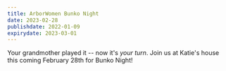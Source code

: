 ```yaml
---
title: ArborWomen Bunko Night
date: 2023-02-28
publishdate: 2022-01-09
expirydate: 2023-03-01
---
```


Your grandmother played it -- now it's *your turn*. Join us at Katie's house this coming February 28th for Bunko Night!

